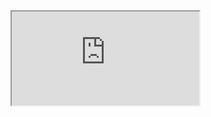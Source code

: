 <html lang="en">
<header>
  <!-- TL;DR -->
</header>
<body>
  <iframe src="https://drive.google.com/file/d/1K6WX1kGNql3nvvAZFDCYrL613Ctd1mUv/preview" class="frame"></iframe>
